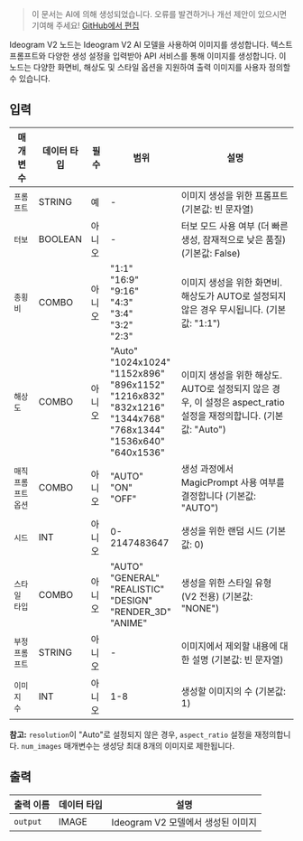 > 이 문서는 AI에 의해 생성되었습니다. 오류를 발견하거나 개선 제안이 있으시면 기여해 주세요! [GitHub에서 편집](https://github.com/Comfy-Org/embedded-docs/blob/main/comfyui_embedded_docs/docs/IdeogramV2/ko.md)

Ideogram V2 노드는 Ideogram V2 AI 모델을 사용하여 이미지를 생성합니다. 텍스트 프롬프트와 다양한 생성 설정을 입력받아 API 서비스를 통해 이미지를 생성합니다. 이 노드는 다양한 화면비, 해상도 및 스타일 옵션을 지원하여 출력 이미지를 사용자 정의할 수 있습니다.

## 입력

| 매개변수 | 데이터 타입 | 필수 | 범위 | 설명 |
|-----------|-----------|----------|-------|-------------|
| `프롬프트` | STRING | 예 | - | 이미지 생성을 위한 프롬프트 (기본값: 빈 문자열) |
| `터보` | BOOLEAN | 아니오 | - | 터보 모드 사용 여부 (더 빠른 생성, 잠재적으로 낮은 품질) (기본값: False) |
| `종횡비` | COMBO | 아니오 | "1:1"<br>"16:9"<br>"9:16"<br>"4:3"<br>"3:4"<br>"3:2"<br>"2:3" | 이미지 생성을 위한 화면비. 해상도가 AUTO로 설정되지 않은 경우 무시됩니다. (기본값: "1:1") |
| `해상도` | COMBO | 아니오 | "Auto"<br>"1024x1024"<br>"1152x896"<br>"896x1152"<br>"1216x832"<br>"832x1216"<br>"1344x768"<br>"768x1344"<br>"1536x640"<br>"640x1536" | 이미지 생성을 위한 해상도. AUTO로 설정되지 않은 경우, 이 설정은 aspect_ratio 설정을 재정의합니다. (기본값: "Auto") |
| `매직 프롬프트 옵션` | COMBO | 아니오 | "AUTO"<br>"ON"<br>"OFF" | 생성 과정에서 MagicPrompt 사용 여부를 결정합니다 (기본값: "AUTO") |
| `시드` | INT | 아니오 | 0-2147483647 | 생성을 위한 랜덤 시드 (기본값: 0) |
| `스타일 타입` | COMBO | 아니오 | "AUTO"<br>"GENERAL"<br>"REALISTIC"<br>"DESIGN"<br>"RENDER_3D"<br>"ANIME" | 생성을 위한 스타일 유형 (V2 전용) (기본값: "NONE") |
| `부정 프롬프트` | STRING | 아니오 | - | 이미지에서 제외할 내용에 대한 설명 (기본값: 빈 문자열) |
| `이미지 수` | INT | 아니오 | 1-8 | 생성할 이미지의 수 (기본값: 1) |

**참고:** `resolution`이 "Auto"로 설정되지 않은 경우, `aspect_ratio` 설정을 재정의합니다. `num_images` 매개변수는 생성당 최대 8개의 이미지로 제한됩니다.

## 출력

| 출력 이름 | 데이터 타입 | 설명 |
|-------------|-----------|-------------|
| `output` | IMAGE | Ideogram V2 모델에서 생성된 이미지 |
